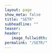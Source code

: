 ```yaml
---
layout: page
show_meta: false
title: "SETR"
subheadline: ""
teaser: 
header:
   image_fullwidth: 
permalink: "/SETR/"
---
```


